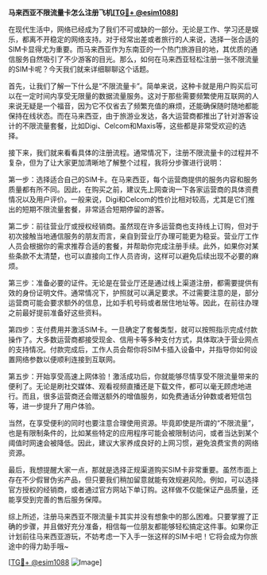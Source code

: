 **马来西亚不限流量卡怎么注册飞机[[TG💪+ @esim1088](https://t.me/s/esim1088)]**

在现代生活中，网络已经成为了我们不可或缺的一部分。无论是工作、学习还是娱乐，都离不开稳定的网络支持。对于经常出差或者旅行的人来说，选择一张合适的SIM卡显得尤为重要。而马来西亚作为东南亚的一个热门旅游目的地，其优质的通信服务自然吸引了不少游客的目光。那么，如何在马来西亚轻松注册一张不限流量的SIM卡呢？今天我们就来详细聊聊这个话题。

首先，让我们了解一下什么是“不限流量卡”。简单来说，这种卡就是用户购买后可以在一定时间内享受无限量的数据流量服务。这对于那些需要频繁使用互联网的人来说无疑是一个福音，因为它不仅省去了频繁充值的麻烦，还能确保随时随地都能保持在线状态。而在马来西亚，由于旅游业发达，各大运营商都推出了针对游客设计的不限流量套餐，比如Digi、Celcom和Maxis等，这些都是非常受欢迎的选择。

接下来，我们就来看看具体的注册流程。通常情况下，注册不限流量卡的过程并不复杂，但为了让大家更加清晰地了解整个过程，我将分步骤进行说明：

第一步：选择适合自己的SIM卡。在马来西亚，每个运营商提供的服务内容和服务质量都有所不同。因此，在购买之前，建议先上网查询一下各家运营商的具体资费情况以及用户评价。一般来说，Digi和Celcom的性价比相对较高，尤其是它们推出的短期不限流量套餐，非常适合短期停留的游客。

第二步：前往营业厅或授权经销商。虽然现在许多运营商也支持线上订购，但对于初次接触当地通信服务的朋友而言，亲自到营业厅办理可能更为稳妥。营业厅工作人员会根据你的需求推荐合适的套餐，并帮助你完成注册手续。此外，如果你对某些条款不太清楚，也可以直接向工作人员咨询，这样可以避免后续出现不必要的麻烦。

第三步：准备必要的证件。无论是在营业厅还是通过线上渠道注册，都需要提供有效的身份证明文件。通常情况下，护照就可以满足要求。不过需要注意的是，部分运营商可能会要求额外的信息，比如手机号码或者居住地址等。因此，在前往办理之前最好提前准备好这些资料。

第四步：支付费用并激活SIM卡。一旦确定了套餐类型，就可以按照指示完成付款操作了。大多数运营商都接受现金、信用卡等多种支付方式，具体取决于营业网点的支持情况。付款完成后，工作人员会帮你将SIM卡插入设备中，并指导你如何设置网络参数以便顺利连接到互联网。

第五步：开始享受高速上网体验！激活成功后，你就能够尽情享受不限流量带来的便利了。无论是刷社交媒体、观看视频直播还是下载文件，都可以毫无顾虑地进行。而且，很多运营商还会赠送额外的增值服务，如免费通话分钟数或者短信包等，进一步提升了用户体验。

当然，在享受便利的同时也要注意合理使用资源。毕竟即使是所谓的“不限流量”，也是有限制条件的，比如某些特定的应用程序可能会被限制访问，或者当达到某个阈值时网速会被降低。因此，建议大家养成良好的上网习惯，避免浪费宝贵的网络资源。

最后，我想提醒大家一点，那就是选择正规渠道购买SIM卡非常重要。虽然市面上存在不少假冒伪劣产品，但只要我们稍加留意就能有效规避风险。例如，可以选择官方授权的经销商，或者通过官方网站下单订购。这样做不仅能保证产品质量，还能享受到完善的售后服务保障。

综上所述，注册马来西亚不限流量卡其实并没有想象中的那么困难。只要掌握了正确的步骤，并且做好充分准备，相信每一位朋友都能够轻松搞定这件事。如果你正计划前往马来西亚游玩，不妨考虑一下入手一张这样的SIM卡吧！它将会成为你旅途中的得力助手哦~

[[TG💪+ @esim1088](https://t.me/s/esim1088) ![Image](https://i.postimg.cc/4NQfJmqS/Snipaste-2025-05-13-00-14-12.png)]